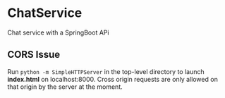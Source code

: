 # ChatService
Chat service with a SpringBoot APi

## CORS Issue
Run ```python -m SimpleHTTPServer``` in the top-level directory to launch **index.html** on localhost:8000. Cross origin requests are only allowed on that origin by the server at the moment.
